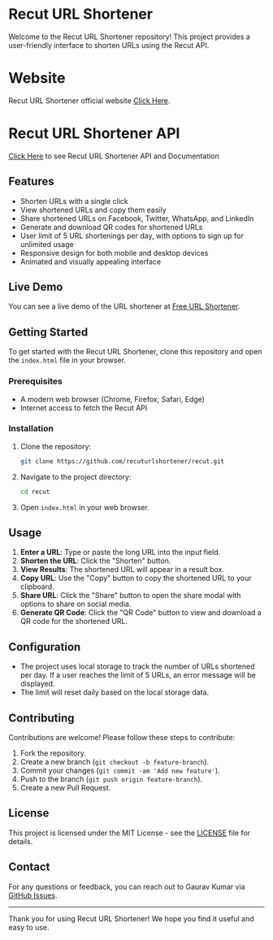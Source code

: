 # Recut URL Shortener

Welcome to the Recut URL Shortener repository! This project provides a user-friendly interface to shorten URLs using the Recut API. 

# Website

Recut URL Shortener official website [Click Here](https://recut.in).

# Recut URL Shortener API

[Click Here](https://app.recut.in/developers) to see Recut URL Shortener API and Documentation

## Features

- Shorten URLs with a single click
- View shortened URLs and copy them easily
- Share shortened URLs on Facebook, Twitter, WhatsApp, and LinkedIn
- Generate and download QR codes for shortened URLs
- User limit of 5 URL shortenings per day, with options to sign up for unlimited usage
- Responsive design for both mobile and desktop devices
- Animated and visually appealing interface

## Live Demo

You can see a live demo of the URL shortener at [Free URL Shortener](https://free-link-shortener.pages.dev).

## Getting Started

To get started with the Recut URL Shortener, clone this repository and open the `index.html` file in your browser.

### Prerequisites

- A modern web browser (Chrome, Firefox, Safari, Edge)
- Internet access to fetch the Recut API

### Installation

1. Clone the repository:
    ```bash
    git clone https://github.com/recuturlshortener/recut.git
    ```

2. Navigate to the project directory:
    ```bash
    cd recut
    ```

3. Open `index.html` in your web browser.

## Usage

1. **Enter a URL**: Type or paste the long URL into the input field.
2. **Shorten the URL**: Click the "Shorten" button.
3. **View Results**: The shortened URL will appear in a result box.
4. **Copy URL**: Use the "Copy" button to copy the shortened URL to your clipboard.
5. **Share URL**: Click the "Share" button to open the share modal with options to share on social media.
6. **Generate QR Code**: Click the "QR Code" button to view and download a QR code for the shortened URL.

## Configuration

- The project uses local storage to track the number of URLs shortened per day. If a user reaches the limit of 5 URLs, an error message will be displayed.
- The limit will reset daily based on the local storage data.

## Contributing

Contributions are welcome! Please follow these steps to contribute:

1. Fork the repository.
2. Create a new branch (`git checkout -b feature-branch`).
3. Commit your changes (`git commit -am 'Add new feature'`).
4. Push to the branch (`git push origin feature-branch`).
5. Create a new Pull Request.

## License

This project is licensed under the MIT License - see the [LICENSE](LICENSE) file for details.

## Contact

For any questions or feedback, you can reach out to Gaurav Kumar via [GitHub Issues](https://github.com/recuturlshortener/recut/issues).

---

Thank you for using Recut URL Shortener! We hope you find it useful and easy to use.

